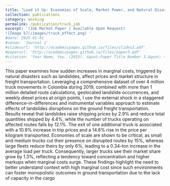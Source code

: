 ```yaml
---
title: "Load it Up: Economies of Scale, Market Power, and Natural Disasters in Ground Freight Transportation"
collection: publications
category: working
permalink: /publication/truck_job
excerpt: '(Job Market Paper | Available Upon Request)
![Image 5](/images/truck_effect.png) '
#date: 2025-01-01
#venue: 'Journal 1'
#slidesurl: 'http://academicpages.github.io/files/slides3.pdf'
#paperurl: 'http://academicpages.github.io/files/paper3.pdf'
#citation: 'Your Name, You. (2015). &quot;Paper Title Number 3.&quot; <i>Journal 1</i>. 1(3).'
---
```


This paper examines how sudden increases in marginal costs, triggered by natural disasters such as landslides, affect prices and market structure in freight transportation. Leveraging a comprehensive dataset of over 4 million truck movements in Colombia during 2019, combined with more than 1 million detailed route calculations, geolocated landslide occurrences, and weekly diesel prices at origin points, I use the external shock in a staggered difference-in-differences and instrumental variables approach to estimate effects of landslides disruptions on the ground freight transportation. Results reveal that landslides raise shipping prices by 2.9% and reduce total quantities shipped by 4.4%, while the number of trucks operating on affected routes falls by 12.1%. The exit of one additional truck is associated with a 10.9% increase in trip prices and a 14.6% rise in the price per kilogram transported. Economies of scale are shown to be critical,
as small and medium trucks cut their presence on disrupted routes by 15%, whereas large fleets reduce theirs by only 6%, leading to a 0.34-ton increase in the average load per truck. Consequently, larger trucks see their market share grow by 1.3%, reflecting a tendency toward concentration and higher markups when marginal costs surge. These findings highlight the need to better understand context with high marginal cost since such environments can foster monopolistic outcomes in ground transportation due to the lack of capacity in the cargo
